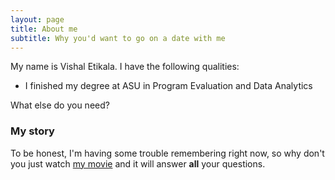 ```yaml
---
layout: page
title: About me
subtitle: Why you'd want to go on a date with me
---
```


My name is Vishal Etikala. I have the following qualities:

- I finished my degree at ASU in Program Evaluation and Data Analytics 

What else do you need?

### My story

To be honest, I'm having some trouble remembering right now, so why don't you just watch [my movie](https://en.wikipedia.org/wiki/The_Princess_Bride_%28film%29) and it will answer **all** your questions.
